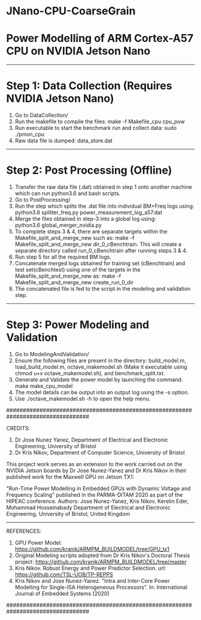 # JNano-CPU-CoarseGrain
# Power Modelling of ARM Cortex-A57 CPU on NVIDIA Jetson Nano

*******************************************************************************
# Step 1: Data Collection (Requires NVIDIA Jetson Nano)
1)  Go to DataCollection/
2)  Run the makefile to compile the files: 
            make -f Makefile_cpu cpu_pow
4)  Run executable to start the benchmark run and collect data: 
            sudo ./pmon_cpu
5)  Raw data file is dumped: 
            data_store.dat
*******************************************************************************

# Step 2: Post Processing (Offline)
1)  Transfer the raw data file (.dat) obtained in step 1 onto another machine 
    which can run python3.6 and bash scripts.
2)  Go to PostProcessing/
3)  Run the step which splits the .dat file into individual BM+Freq logs using: 
            python3.6 splitter_freq.py power_measurement_log_a57.dat
4)  Merge the files obtained in step-3 into a global log using: 	
	    python3.6 global_merger_nvidia.py
6)  To complete steps 3 & 4, there are separate targets within the
    Makefile_split_and_merge_new such as: 
            make -f Makefile_split_and_merge_new dir_0_cBenchtrain. 
    This will create a separate directory called run_0_cBenchtrain after running 
    steps 3 & 4.
6)  Run step 5 for all the required BM logs.
7)  Concatenate merged logs obtained for training set (cBenchtrain) and test
    set(cBenchtest) using one of the targets in the Makefile_split_and_merge_new as:
            make -f Makefile_split_and_merge_new create_run_0_dir
8)  The concatenated file is fed to the script in the modeling and validation
    step.

***********************************************************************************

# Step 3: Power Modeling and Validation
1)  Go to ModelingAndValidation/
2)  Ensure the following files are present in the directory:
	   build_model.m,
	   load_build_model.m,
	   octave_makemodel.sh (Make it executable using chmod u+x
    octave_makemodel.sh), and
	   benchmark_split.txt.
3)  Generate and Validate the power model by launching the command: 
            make make_cpu_model
4)  The model details can be output into an output log using the -s option.
5)  Use ./octave_makemodel.sh -h to open the help menu.

#################################################################################

CREDITS:
1)  Dr Jose Nunez Yanez, Department of Electrical and Electronic Engineering, University of Bristol
2)  Dr Kris Nikov, Department of Computer Science, University of Bristol

This project work serves as an extension to the work carried out on the NVIDIA Jetson boards by Dr Jose Nunez-Yanez
and Dr Kris Nikov in their published work for the Maxwell GPU on Jetson TX1:

"Run-Time Power Modelling in Embedded GPUs with Dynamic Voltage and Frequency 
Scaling" published in the PARMA-DITAM 2020 as part of the HIPEAC conference.
Authors: Jose Nunez-Yanez, Kris Nikov, Kerstin Eder, Mohammad Hosseinabady
Department of Electrical and Electronic Engineering, University of Bristol, 
United Kingdom

*********************************************************************************

REFERENCES:
1)  GPU Power Model: https://github.com/kranik/ARMPM_BUILDMODEL/tree/GPU_tx1
2)  Original Modeling scripts adopted from Dr Kris Nikov's Doctoral Thesis
    project: https://github.com/kranik/ARMPM_BUILDMODEL/tree/master
3)  Kris Nikov. Robust Energy and Power Predictor Selection. url: 
    https://github.com/TSL-UOB/TP-REPPS
4)  Kris Nikov and Jose Nunez-Yanez. "Intra and Inter-Core Power Modelling
    for Single-ISA Heterogeneous Processors". In: International Journal
    of Embedded Systems (2020)

#################################################################################
